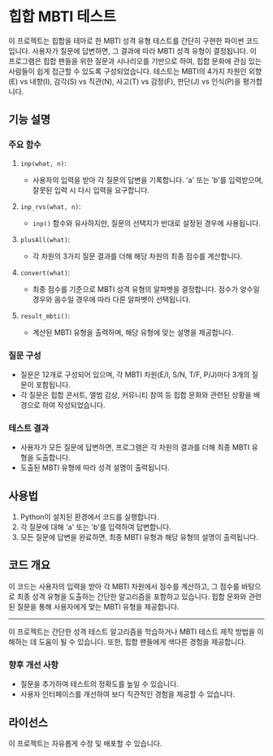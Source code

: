 # 힙합 MBTI 테스트

이 프로젝트는 힙합을 테마로 한 MBTI 성격 유형 테스트를 간단히 구현한 파이썬 코드입니다. 사용자가 질문에 답변하면, 그 결과에 따라 MBTI 성격 유형이 결정됩니다. 이 프로그램은 힙합 팬들을 위한 질문과 시나리오를 기반으로 하여, 힙합 문화에 관심 있는 사람들이 쉽게 접근할 수 있도록 구성되었습니다. 테스트는 MBTI의 4가지 차원인 외향(E) vs 내향(I), 감각(S) vs 직관(N), 사고(T) vs 감정(F), 판단(J) vs 인식(P)을 평가합니다.

## 기능 설명

### 주요 함수
1. `inp(what, n)`:
   - 사용자의 입력을 받아 각 질문의 답변을 기록합니다. 'a' 또는 'b'를 입력받으며, 잘못된 입력 시 다시 입력을 요구합니다.

2. `inp_rvs(what, n)`:
   - `inp()` 함수와 유사하지만, 질문의 선택지가 반대로 설정된 경우에 사용됩니다.

3. `plusAll(what)`:
   - 각 차원의 3가지 질문 결과를 더해 해당 차원의 최종 점수를 계산합니다.

4. `convert(what)`:
   - 최종 점수를 기준으로 MBTI 성격 유형의 알파벳을 결정합니다. 점수가 양수일 경우와 음수일 경우에 따라 다른 알파벳이 선택됩니다.

5. `result_mbti()`:
   - 계산된 MBTI 유형을 출력하며, 해당 유형에 맞는 설명을 제공합니다.

### 질문 구성
- 질문은 12개로 구성되어 있으며, 각 MBTI 차원(E/I, S/N, T/F, P/J)마다 3개의 질문이 포함됩니다.
- 각 질문은 힙합 콘서트, 앨범 감상, 커뮤니티 참여 등 힙합 문화와 관련된 상황을 배경으로 하여 작성되었습니다.

### 테스트 결과
- 사용자가 모든 질문에 답변하면, 프로그램은 각 차원의 결과를 더해 최종 MBTI 유형을 도출합니다.
- 도출된 MBTI 유형에 따라 성격 설명이 출력됩니다.

## 사용법

1. Python이 설치된 환경에서 코드를 실행합니다.
2. 각 질문에 대해 'a' 또는 'b'를 입력하여 답변합니다.
3. 모든 질문에 답변을 완료하면, 최종 MBTI 유형과 해당 유형의 설명이 출력됩니다.

## 코드 개요

이 코드는 사용자의 입력을 받아 각 MBTI 차원에서 점수를 계산하고, 그 점수를 바탕으로 최종 성격 유형을 도출하는 간단한 알고리즘을 포함하고 있습니다. 힙합 문화와 관련된 질문을 통해 사용자에게 맞는 MBTI 유형을 제공합니다.

---

이 프로젝트는 간단한 성격 테스트 알고리즘을 학습하거나 MBTI 테스트 제작 방법을 이해하는 데 도움이 될 수 있습니다. 또한, 힙합 팬들에게 색다른 경험을 제공합니다.

### 향후 개선 사항
- 질문을 추가하여 테스트의 정확도를 높일 수 있습니다.
- 사용자 인터페이스를 개선하여 보다 직관적인 경험을 제공할 수 있습니다.

## 라이선스
이 프로젝트는 자유롭게 수정 및 배포할 수 있습니다.
